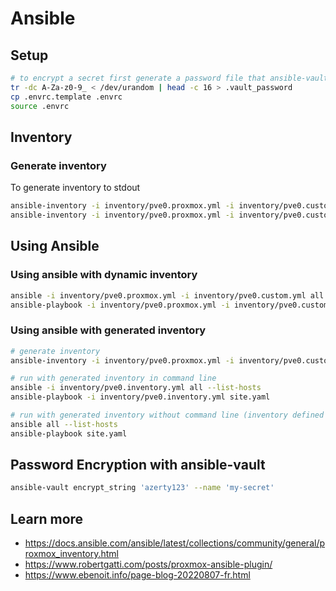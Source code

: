 # Ansible

## Setup

```bash
# to encrypt a secret first generate a password file that ansible-vault will use
tr -dc A-Za-z0-9_ < /dev/urandom | head -c 16 > .vault_password
cp .envrc.template .envrc
source .envrc
```

## Inventory

### Generate inventory

To generate inventory to stdout

```bash
ansible-inventory -i inventory/pve0.proxmox.yml -i inventory/pve0.custom.yml --list --yaml
ansible-inventory -i inventory/pve0.proxmox.yml -i inventory/pve0.custom.yml --list --yaml | grep -B 1 ansible_host
```

## Using Ansible

### Using ansible with dynamic inventory

```bash
ansible -i inventory/pve0.proxmox.yml -i inventory/pve0.custom.yml all --list-hosts
ansible-playbook -i inventory/pve0.proxmox.yml -i inventory/pve0.custom.yml site.yaml
```

### Using ansible with generated inventory

```bash
# generate inventory
ansible-inventory -i inventory/pve0.proxmox.yml -i inventory/pve0.custom.yml --list --yaml --output inventory/pve0.inventory.yml

# run with generated inventory in command line
ansible -i inventory/pve0.inventory.yml all --list-hosts
ansible-playbook -i inventory/pve0.inventory.yml site.yaml

# run with generated inventory without command line (inventory defined in ansible.cfg or in default location)
ansible all --list-hosts
ansible-playbook site.yaml
```

## Password Encryption with ansible-vault

```bash
ansible-vault encrypt_string 'azerty123' --name 'my-secret'
```

## Learn more

* <https://docs.ansible.com/ansible/latest/collections/community/general/proxmox_inventory.html>
* <https://www.robertgatti.com/posts/proxmox-ansible-plugin/>
* <https://www.ebenoit.info/page-blog-20220807-fr.html>
